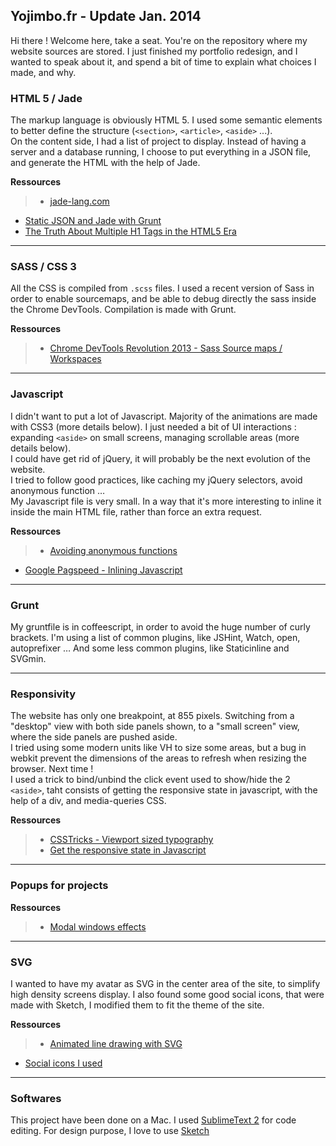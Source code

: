 ## Yojimbo.fr - Update Jan. 2014

Hi there ! Welcome here, take a seat. You're on the repository where my website sources are stored. I just finished my portfolio redesign, and I wanted to speak about it, and spend a bit of time to explain what choices I made, and why.

### HTML 5 / Jade

The markup language is obviously HTML 5. I used some semantic elements to better define the structure (`<section>`, `<article>`, `<aside>` ...).  
On the content side, I had a list of project to display. Instead of having a server and a database running, I choose to put everything in a JSON file, and 
generate the HTML with the help of Jade.

**Ressources**
> * [jade-lang.com](http://jade-lang.com/)
* [Static JSON and Jade with Grunt](http://stackoverflow.com/questions/16267122/how-to-include-a-static-json-file-for-compilation-with-jade-and-grunt)
* [The Truth About Multiple H1 Tags in the HTML5 Era](http://dev.tutsplus.com/articles/the-truth-about-multiple-h1-tags-in-the-html5-era--webdesign-16824)


---
### SASS / CSS 3

All the CSS is compiled from `.scss` files. I used a recent version of Sass in order to enable sourcemaps, and be able to debug directly the sass inside the Chrome DevTools.
Compilation is made with Grunt.

**Ressources**
> * [Chrome DevTools Revolution 2013 - Sass Source maps / Workspaces](http://www.html5rocks.com/en/tutorials/developertools/revolutions2013/)

---
### Javascript
I didn't want to put a lot of Javascript. Majority of the animations are made with CSS3 (more details below). I just needed a bit of UI interactions : expanding `<aside>` on small screens, managing scrollable areas (more details below).  
I could have get rid of jQuery, it will probably be the next evolution of the website.  
I tried to follow good practices, like caching my jQuery selectors, avoid anonymous function …  
My Javascript file is very small. In a way that it's more interesting to inline it inside the main HTML file, rather than force an extra request.

**Ressources**
> * [Avoiding anonymous functions](http://toddmotto.com/avoiding-anonymous-javascript-functions/)
* [Google Pagspeed - Inlining Javascript](https://developers.google.com/speed/pagespeed/module/filter-js-inline?hl=fr)





---
### Grunt
My gruntfile is in coffeescript, in order to avoid the huge number of curly brackets. I'm using a list of common plugins, like JSHint, Watch, open, autoprefixer … And some less common plugins, like Staticinline and SVGmin.


---
### Responsivity
The website has only one breakpoint, at 855 pixels. Switching from a "desktop" view with both side panels shown, to a "small screen" view, where the side panels are pushed aside.  
I tried using some modern units like VH to size some areas, but a bug in webkit prevent the dimensions of the areas to refresh when resizing the browser. Next time !  
I used a trick to bind/unbind the click event used to show/hide the 2 `<aside>`, taht consists of getting the responsive state in javascript, with the help of a div, and media-queries CSS.

**Ressources**
> * [CSSTricks - Viewport sized typography](http://css-tricks.com/viewport-sized-typography/)
> * [Get the responsive state in Javascript](http://stackoverflow.com/a/10364620)

---
### Popups for projects

**Ressources**
> * [Modal windows effects](http://tympanus.net/codrops/2013/06/25/nifty-modal-window-effects/)


---
### SVG
I wanted to have my avatar as SVG in the center area of the site, to simplify high density screens display.
I also found some good social icons, that were made with Sketch, I modified them to fit the theme of the site.

**Ressources**
> * [Animated line drawing with SVG](http://jakearchibald.com/2013/animated-line-drawing-svg/)
* [Social icons I used](http://tinktank.in/free-flat-social-icons/)

---
### Softwares

This project have been done on a Mac. I used [SublimeText 2] for code editing. For design purpose, I love to use [Sketch]

[SublimeText 2]: http://www.sublimetext.com
[Sketch]: http://www.bohemiancoding.com/sketch/